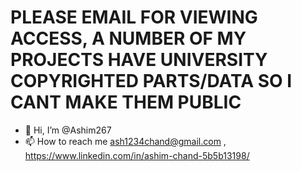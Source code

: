 # PLEASE EMAIL FOR VIEWING ACCESS, A NUMBER OF MY PROJECTS HAVE UNIVERSITY COPYRIGHTED PARTS/DATA SO I CANT MAKE THEM PUBLIC #
- 👋 Hi, I’m @Ashim267
- 📫 How to reach me ash1234chand@gmail.com , https://www.linkedin.com/in/ashim-chand-5b5b13198/ 

<!---
Ashim267/Ashim267 is a ✨ special ✨ repository because its `README.md` (this file) appears on your GitHub profile.
You can click the Preview link to take a look at your changes.
--->
